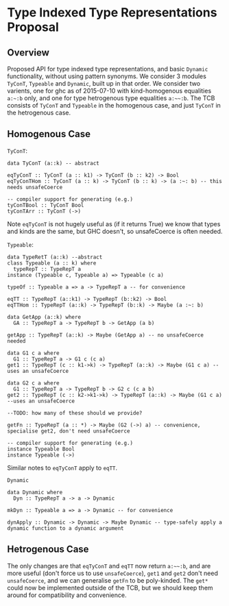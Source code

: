 # Type Indexed Type Representations Proposal


## Overview



Proposed API for type indexed type representations, and basic `Dynamic` functionality, without using pattern synonyms.
We consider 3 modules `TyConT`, `Typeable` and `Dynamic`, built up in that order.
We consider two varients, one for ghc as of 2015-07-10 with kind-homogenous equalities `a:~:b` only, and one for type hetrogenous type equalities `a:~~:b`.
The TCB consists of `TyConT` and `Typeable` in the homogenous case, and just `TyConT` in the hetrogenous case.


## Homogenous Case



`TyConT`:


```
data TyConT (a::k) -- abstract

eqTyConT :: TyConT (a :: k1) -> TyConT (b :: k2) -> Bool
eqTyConTHom :: TyConT (a :: k) -> TyConT (b :: k) -> (a :~: b) -- this needs unsafeCoerce

-- compiler support for generating (e.g.)
tyConTBool :: TyConT Bool
tyConTArr :: TyConT (->)
```


Note `eqTyConT` is not hugely useful as (if it returns True) we know that types and kinds are the same, but GHC doesn't, so unsafeCoerce is often needed.



`Typeable`:


```
data TypeRetT (a::k) --abstract
class Typeable (a :: k) where
  typeRepT :: TypeRepT a
instance (Typeable c, Typeable a) => Typeable (c a)

typeOf :: Typeable a => a -> TypeRepT a -- for convenience

eqTT :: TypeRepT (a::k1) -> TypeRepT (b::k2) -> Bool
eqTTHom :: TypeRepT (a::k) -> TypeRepT (b::k) -> Maybe (a :~: b)

data GetApp (a::k) where
  GA :: TypeRepT a -> TypeRepT b -> GetApp (a b)

getApp :: TypeRepT (a::k) -> Maybe (GetApp a) -- no unsafeCoerce needed

data G1 c a where
  G1 :: TypeRepT a -> G1 c (c a)
get1 :: TypeRepT (c :: k1->k) -> TypeRepT (a::k) -> Maybe (G1 c a) -- uses an unsafeCoerce

data G2 c a where
  G1 :: TypeRepT a -> TypeRepT b -> G2 c (c a b)
get2 :: TypeRepT (c :: k2->k1->k) -> TypeRepT (a::k) -> Maybe (G1 c a) --uses an unsafeCoerce

--TODO: how many of these should we provide?

getFn :: TypeRepT (a :: *) -> Maybe (G2 (->) a) -- convenience, specialise get2, don't need unsafeCoerce

-- compiler support for generating (e.g.)
instance Typeable Bool
instance Typeable (->)
```


Similar notes to `eqTyConT` apply to `eqTT`.



`Dynamic`


```
data Dynamic where
  Dyn :: TypeRepT a -> a -> Dynamic

mkDyn :: Typeable a => a -> Dynamic -- for convenience

dynApply :: Dynamic -> Dynamic -> Maybe Dynamic -- type-safely apply a dynamic function to a dynamic argument
```

## Hetrogenous Case



The only changes are that `eqTyConT` and `eqTT` now return `a:~~:b`, and are more useful (don't force us to use `unsafeCoerce`), `get1` and `get2` don't need `unsafeCoerce`, and we can generalise `getFn` to be poly-kinded.
The `get*` could now be implemented outside of the TCB, but we should keep them around for compatibility and convenience.


